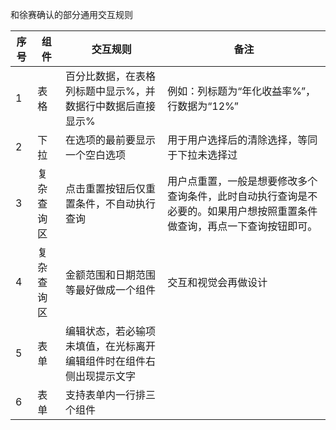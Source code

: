 和徐赛确认的部分通用交互规则

序号| 组件|交互规则|备注
---|---|---|---
1 |表格|百分比数据，在表格列标题中显示%，并数据行中数据后直接显示%|例如：列标题为“年化收益率%”，行数据为“12%”
2 | 下拉|在选项的最前要显示一个空白选项|用于用户选择后的清除选择，等同于下拉未选择过
3|复杂查询区|点击重置按钮后仅重置条件，不自动执行查询|用户点重置，一般是想要修改多个查询条件，此时自动执行查询是不必要的。如果用户想按照重置条件做查询，再点一下查询按钮即可。
4|复杂查询区|金额范围和日期范围等最好做成一个组件|交互和视觉会再做设计
5|表单|编辑状态，若必输项未填值，在光标离开编辑组件时在组件右侧出现提示文字|
6|表单|支持表单内一行排三个组件


